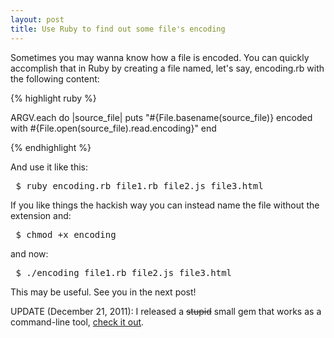 ```yaml
---
layout: post
title: Use Ruby to find out some file's encoding
---
```


<span class="drops">S</span>ometimes you may wanna know how a file is encoded. You can quickly accomplish that in Ruby by creating a file named, let's say, <span class="small_code">encoding.rb</span> with the following content:

{% highlight ruby %}

ARGV.each do |source_file|
  puts "#{File.basename(source_file)} encoded with #{File.open(source_file).read.encoding}"
end

{% endhighlight %}

And use it like this:

<pre class="terminal"> $ ruby encoding.rb file1.rb file2.js file3.html </pre>

If you like things the hackish way you can instead name the file without the extension and:

<pre class="terminal"> $ chmod +x encoding </pre>

and now:

<pre class="terminal"> $ ./encoding file1.rb file2.js file3.html </pre>

This may be useful. See you in the next post!

UPDATE (December 21, 2011): I released a <s>stupid</s> small gem that works as a command-line tool, [check it out].

[check it out]:https://rubygems.org/gems/encodingof
